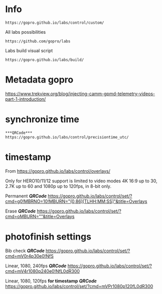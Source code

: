 # Info


	https://gopro.github.io/labs/control/custom/

All labs possibilities

	https://github.com/gopro/labs

Labs build visual script

	https://gopro.github.io/labs/build/

# Metadata gopro

https://www.trekview.org/blog/injecting-camm-gpmd-telemetry-videos-part-1-introduction/

# synchronize time

	***QRCode***
	https://gopro.github.io/labs/control/precisiontime_utc/


# timestamp

From https://gopro.github.io/labs/control/overlays/

Only for 
HERO10/11/12 support is limited to video modes 4K 16:9 up to 30, 2.7K up to 60 and 1080p up to 120fps, in 8-bit only.

Permanent
	***QRCode***
	https://gopro.github.io/labs/control/set/?cmd=g0!MBRNO=10!MBURN="(0,86)[TLHH:MM:SS]"&title=Overlays
	
Erase
	***QRCode***
	https://gopro.github.io/labs/control/set/?cmd=oMBURN=""&title=Overlays

# photofinish settings

Bib check
***QRCode***
	https://gopro.github.io/labs/control/set/?cmd=mV0r4p30e0!NfS

Linear, 1080, 240fps
	***QRCode***
	https://gopro.github.io/labs/control/set/?cmd=mV4r1080p240e0!NfL0dR300

Linear, 1080, 120fps **for timestamp**
	***QRCode***
	https://gopro.github.io/labs/control/set/?cmd=mVPr1080p120fL0dR300










